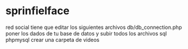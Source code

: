 # sprinfielface
red social tiene que editar los siguientes archivos
db/db_connection.php poner los dados de tu base de datos y subir todos los archivos sql phpmysql
crear una carpeta de videos 
